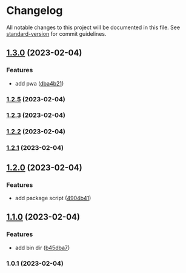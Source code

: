 # Changelog

All notable changes to this project will be documented in this file. See [standard-version](https://github.com/conventional-changelog/standard-version) for commit guidelines.

## [1.3.0](https://github.com/shinokada/imgtaggen/compare/v1.2.5...v1.3.0) (2023-02-04)


### Features

* add pwa ([dba4b21](https://github.com/shinokada/imgtaggen/commit/dba4b21ef9e6e9826ae5f4fd14c6cdf715ebcf1e))

### [1.2.5](https://github.com/shinokada/imgtaggen/compare/v1.2.3...v1.2.5) (2023-02-04)

### [1.2.3](https://github.com/shinokada/imgtaggen/compare/v1.2.2...v1.2.3) (2023-02-04)

### [1.2.2](https://github.com/shinokada/imgtaggen/compare/v1.2.1...v1.2.2) (2023-02-04)

### [1.2.1](https://github.com/shinokada/imgtaggen/compare/v1.2.0...v1.2.1) (2023-02-04)

## [1.2.0](https://github.com/shinokada/imgtaggen/compare/v1.1.0...v1.2.0) (2023-02-04)


### Features

* add package script ([4904b41](https://github.com/shinokada/imgtaggen/commit/4904b41066339b217c357bb697fd97bdd6183d40))

## [1.1.0](https://github.com/shinokada/imgtaggen/compare/v1.0.1...v1.1.0) (2023-02-04)


### Features

* add bin dir ([b45dba7](https://github.com/shinokada/imgtaggen/commit/b45dba723d2d2319c34db61eff5f94f5eb17bdd7))

### 1.0.1 (2023-02-04)
